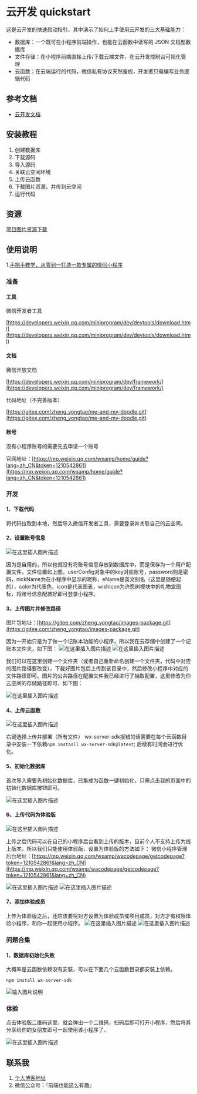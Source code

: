 # 云开发 quickstart

这是云开发的快速启动指引，其中演示了如何上手使用云开发的三大基础能力：

- 数据库：一个既可在小程序前端操作，也能在云函数中读写的 JSON 文档型数据库
- 文件存储：在小程序前端直接上传/下载云端文件，在云开发控制台可视化管理
- 云函数：在云端运行的代码，微信私有协议天然鉴权，开发者只需编写业务逻辑代码

## 参考文档

- [云开发文档](https://developers.weixin.qq.com/miniprogram/dev/wxcloud/basis/getting-started.html)


## 安装教程
1.  创建数据库
2.  下载源码
3.  导入源码
4.  关联云空间环境
5.  上传云函数
6.  下载图片资源，并传到云空间
7.  运行代码

## 资源
[项目图片资源下载](https://gitee.com/zheng_yongtao/images-package.git)

## 使用说明

1.[手把手教学，从零到一打造一款专属的情侣小程序](https://blog.csdn.net/Twinkle_sone/article/details/121484742)


### 准备

#### 工具

微信开发者工具

[https://developers.weixin.qq.com/miniprogram/dev/devtools/download.html](https://developers.weixin.qq.com/miniprogram/dev/devtools/download.html)

#### 文档

微信开放文档

[https://developers.weixin.qq.com/miniprogram/dev/framework/](https://developers.weixin.qq.com/miniprogram/dev/framework/)

代码地址（不完善版本）

[https://gitee.com/zheng_yongtao/me-and-my-doodle.git](https://gitee.com/zheng_yongtao/me-and-my-doodle.git)

#### 账号

没有小程序账号的需要先去申请一个账号

官网地址：[https://mp.weixin.qq.com/wxamp/home/guide?lang=zh_CN&token=1210542861](https://mp.weixin.qq.com/wxamp/home/guide?lang=zh_CN&token=1210542861)

### 开发

#### 1、下载代码

将代码拉取到本地，然后导入微信开发者工具，需要登录并关联自己的云空间。

#### 2、设置账号信息

![在这里插入图片描述](https://img-blog.csdnimg.cn/2fa598032072499594800d299c4fc77d.jpg?x-oss-process=image/watermark,type_ZHJvaWRzYW5zZmFsbGJhY2s,shadow_50,text_Q1NETiBAU0FET05fanVuZw==,size_20,color_FFFFFF,t_70,g_se,x_16#pic_center)


因为是自用的，所以也就没有将账号信息存放到数据库中，而是保存为一个用户配置文件，文件位置如上图。userConfig对象中的key对应账号，password则是密码，nickName为在小程序中显示的昵称，eName是英文别名（这里是随便起的），color为代表色，icon是代表图表，wishIcon为许愿树模块中的礼物盒图标，将账号信息配置好即可登录小程序。

#### 3、上传图片并修改路径

图片包地址：[https://gitee.com/zheng_yongtao/images-package.git](https://gitee.com/zheng_yongtao/images-package.git)

因为一开始只是为了做一个记账本功能的小程序，所以我在云存储中创建了一个记账本文件夹，如下图：
![在这里插入图片描述](https://img-blog.csdnimg.cn/18b45506a7514a83a26934ff3babae80.jpg?x-oss-process=image/watermark,type_ZHJvaWRzYW5zZmFsbGJhY2s,shadow_50,text_Q1NETiBAU0FET05fanVuZw==,size_20,color_FFFFFF,t_70,g_se,x_16#pic_center)
![在这里插入图片描述](https://img-blog.csdnimg.cn/2a6f5daece67489ca13cba026bd876c6.jpg?x-oss-process=image/watermark,type_ZHJvaWRzYW5zZmFsbGJhY2s,shadow_50,text_Q1NETiBAU0FET05fanVuZw==,size_20,color_FFFFFF,t_70,g_se,x_16#pic_center)

我们可以在这里创建一个文件夹（或者自己重新命名创建一个文件夹，代码中对应的图片路径要改变），下载好图片包后上传到该目录中，然后修改小程序中对应的文件路径即可。图片的公共路径在配置文件我已经进行了抽取配置，这里修改为你云空间的存储路径即可，如下图：

![在这里插入图片描述](https://img-blog.csdnimg.cn/421e2ce136cd4c15a69d40b52221cfb5.jpg?x-oss-process=image/watermark,type_ZHJvaWRzYW5zZmFsbGJhY2s,shadow_50,text_Q1NETiBAU0FET05fanVuZw==,size_20,color_FFFFFF,t_70,g_se,x_16#pic_center)


#### 4、上传云函数

![在这里插入图片描述](https://img-blog.csdnimg.cn/f2e8b690eb9a4fb0ace18d80622a33eb.jpg?x-oss-process=image/watermark,type_ZHJvaWRzYW5zZmFsbGJhY2s,shadow_50,text_Q1NETiBAU0FET05fanVuZw==,size_10,color_FFFFFF,t_70,g_se,x_16#pic_center)


右键选择上传并部署（所有文件）
 wx-server-sdk报错的话需要在每个云函数目录中安装一下依赖`npm instasll wx-server-sdk@latest`;
后续有时间会进行优化。

#### 5、初始化数据库

首次导入需要先初始化数据库，已集成为函数一键初始化，只需点击我的页面中的初始化数据库按钮即可。

![在这里插入图片描述](https://img-blog.csdnimg.cn/e330a0d5d00445c0b07f5aabf7ad4b8d.jpg?x-oss-process=image/watermark,type_ZHJvaWRzYW5zZmFsbGJhY2s,shadow_50,text_Q1NETiBAU0FET05fanVuZw==,size_15,color_FFFFFF,t_70,g_se,x_16#pic_center)


#### 6、上传代码为体验版

![在这里插入图片描述](https://img-blog.csdnimg.cn/25d2d3abb232427abff9ba39cdad64da.jpg?x-oss-process=image/watermark,type_ZHJvaWRzYW5zZmFsbGJhY2s,shadow_50,text_Q1NETiBAU0FET05fanVuZw==,size_20,color_FFFFFF,t_70,g_se,x_16#pic_center)


上传之后代码可以在自己的小程序后台看到上传的版本，目前个人不支持上传为线上版本，所以我们只能使用体验版，设置为体验版的方法如下：
微信小程序管理后台地址：[https://mp.weixin.qq.com/wxamp/wacodepage/getcodepage?token=1210542861&lang=zh_CN](https://mp.weixin.qq.com/wxamp/wacodepage/getcodepage?token=1210542861&lang=zh_CN)


![在这里插入图片描述](https://img-blog.csdnimg.cn/ea11393e5d7e4f0a86324d4076db10ef.jpg?x-oss-process=image/watermark,type_ZHJvaWRzYW5zZmFsbGJhY2s,shadow_50,text_Q1NETiBAU0FET05fanVuZw==,size_20,color_FFFFFF,t_70,g_se,x_16#pic_center)
![在这里插入图片描述](https://img-blog.csdnimg.cn/bddddddc72764696b6dd2d8238672cc0.jpg?x-oss-process=image/watermark,type_ZHJvaWRzYW5zZmFsbGJhY2s,shadow_50,text_Q1NETiBAU0FET05fanVuZw==,size_20,color_FFFFFF,t_70,g_se,x_16#pic_center)

#### 7、添加体验成员

上传为体验版之后，还应该要将对方设置为体验成员或项目成员，对方才有权限体验小程序，和你一起使用小程序。
![在这里插入图片描述](https://img-blog.csdnimg.cn/890cac18aa6d41729a004c9b818d54d5.jpg?x-oss-process=image/watermark,type_ZHJvaWRzYW5zZmFsbGJhY2s,shadow_50,text_Q1NETiBAU0FET05fanVuZw==,size_20,color_FFFFFF,t_70,g_se,x_16#pic_center)
![在这里插入图片描述](https://img-blog.csdnimg.cn/09365556d78c442da3cb56079d1e3020.jpg?x-oss-process=image/watermark,type_ZHJvaWRzYW5zZmFsbGJhY2s,shadow_50,text_Q1NETiBAU0FET05fanVuZw==,size_20,color_FFFFFF,t_70,g_se,x_16#pic_center)

### 问题合集
#### 1、数据库初始化失败
大概率是云函数依赖没有安装，可以在下面几个云函数目录都安装上依赖。
```shell
npm install wx-server-sdk
```
![输入图片说明](README-IMG/%E4%BA%91%E5%87%BD%E6%95%B0.png)

### 体验

点击体验版二维码这里，就会弹出一个二维码，扫码后即可打开小程序，然后将其分享给你的女朋友即可一起使用该小程序了。

![在这里插入图片描述](https://img-blog.csdnimg.cn/177392ea22124d1cbd7a728e1c75aa9d.jpg?x-oss-process=image/watermark,type_ZHJvaWRzYW5zZmFsbGJhY2s,shadow_50,text_Q1NETiBAU0FET05fanVuZw==,size_20,color_FFFFFF,t_70,g_se,x_16#pic_center)

## 联系我
1. [个人博客地址](http://jyeontu.xyz/JYeontuBlog/#/home)
2. 微信公众号：『前端也能这么有趣』

